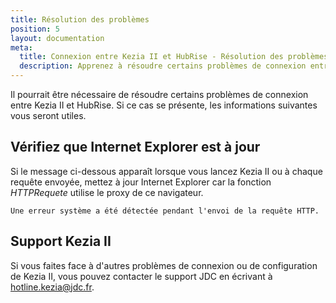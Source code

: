 ```yaml
---
title: Résolution des problèmes
position: 5
layout: documentation
meta:
  title: Connexion entre Kezia II et HubRise - Résolution des problèmes de connexion
  description: Apprenez à résoudre certains problèmes de connexion entre Kezia II et HubRise grâce notamment à la mise à jour de vos autres applications.
---
```


Il pourrait être nécessaire de résoudre certains problèmes de connexion entre Kezia II et HubRise. Si ce cas se présente, les informations suivantes vous seront utiles.

## Vérifiez que Internet Explorer est à jour

Si le message ci-dessous apparaît lorsque vous lancez Kezia II ou à chaque requête envoyée, mettez à jour Internet Explorer car la fonction *HTTPRequete* utilise le proxy de ce navigateur.

`Une erreur système a été détectée pendant l'envoi de la requête HTTP.`

## Support Kezia II

Si vous faites face à d'autres problèmes de connexion ou de configuration de Kezia II, vous pouvez contacter le support JDC en écrivant à [hotline.kezia@jdc.fr](mailto:hotline.kezia@jdc.fr).
